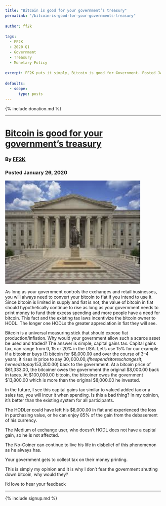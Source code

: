 ```yaml
---
title: "Bitcoin is good for your government’s treasury"
permalink: "/bitcoin-is-good-for-your-governments-treasury"

author: ff2k

tags:
  - FF2K
  - 2020 Q1
  - Government
  - Treasury
  - Monetary Policy

excerpt: FF2K puts it simply, Bitcoin is good for Government. Posted January 26, 2020.

defaults:
  - scope:
      type: posts
---
```


{% include donation.md %}

***

# [Bitcoin is good for your government’s treasury](https://medium.com/@jimedwardleske.com/bitcoin-is-good-for-your-governments-treasury-15fa2b2f69c5)
### By [FF2K](https://twitter.com/fartface2000)
### Posted January 26, 2020

![](/assets/images/2020/m1/ff1.png)

As long as your government controls the exchanges and retail businesses, you will always need to convert your bitcoin to fiat if you intend to use it. Since bitcoin is limited in supply and fiat is not, the value of bitcoin in fiat should hypothetically continue to rise as long as your government needs to print money to fund their excess spending and more people have a need for bitcoin. This fact and the existing tax laws incentivize the bitcoin owner to HODL. The longer one HODLs the greater appreciation in fiat they will see.

Bitcoin is a universal measuring stick that should expose fiat production/inflation. Why would your government allow such a scarce asset be used and traded? The answer is simple, capital gains tax. Capital gains tax, can range from 0, 15 or 20% in the USA. Let’s use 15% for our example. If a bitcoiner buys (1) bitcoin for $8,000.00 and over the course of 3–4 years, it rises in price to say $30,000.00, if he spends it or exchanges it, he needs to pay 15% of the difference ($3,300.00) back to the government. At a bitcoin price of $61,333.00, the bitcoiner owes the government the original $8,000.00 back in taxes. At $100,000.00 bitcoin, the bitcoiner owes the government $13,800.00 which is more than the original $8,000.00 he invested.

In the future, I see this capital gains tax similar to valued added tax or a sales tax, you will incur it when spending. Is this a bad thing? In my opinion, it’s better than the existing system for all participants.

The HODLer could have left his $8,000.00 in fiat and experienced the loss in purchasing value, or he can enjoy 85% of the gain from the debasement of his currency.

The Medium of exchange user, who doesn’t HODL does not have a capital gain, so he is not affected.

The No-Coiner can continue to live his life in disbelief of this phenomenon as he always has.

Your government gets to collect tax on their money printing.

This is simply my opinion and it is why I don’t fear the government shutting down bitcoin, why would they?

I’d love to hear your feedback

***

{% include signup.md %}